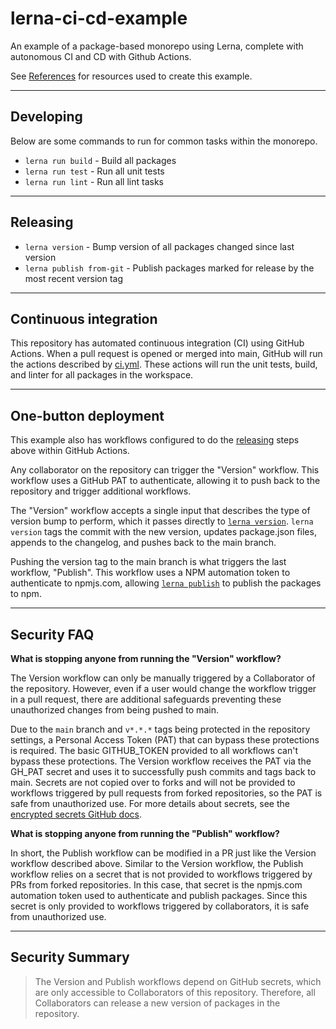 # lerna-ci-cd-example

An example of a package-based monorepo using Lerna, complete with autonomous CI and CD with Github Actions.

See [References](./REFERENCES.md) for resources used to create this example.

---

## Developing

Below are some commands to run for common tasks within the monorepo.

- `lerna run build` - Build all packages
- `lerna run test` - Run all unit tests
- `lerna run lint` - Run all lint tasks

---

## Releasing

- `lerna version` - Bump version of all packages changed since last version
- `lerna publish from-git` - Publish packages marked for release by the most recent version tag

---

## Continuous integration

This repository has automated continuous integration (CI) using GitHub Actions. When a pull request is opened or merged into main, GitHub will run the actions described by [ci.yml](./.github/workflows/ci.yml). These actions will run the unit tests, build, and linter for all packages in the workspace.

---

## One-button deployment

This example also has workflows configured to do the [releasing](#releasing) steps above within GitHub Actions.

Any collaborator on the repository can trigger the "Version" workflow. This workflow uses a GitHub PAT to authenticate, allowing it to push back to the repository and trigger additional workflows.

The "Version" workflow accepts a single input that describes the type of version bump to perform, which it passes directly to [`lerna version`](https://github.com/lerna/lerna/tree/main/libs/commands/version#lerna-version). `lerna version` tags the commit with the new version, updates package.json files, appends to the changelog, and pushes back to the main branch.

Pushing the version tag to the main branch is what triggers the last workflow, "Publish". This workflow uses a NPM automation token to authenticate to npmjs.com, allowing [`lerna publish`](https://github.com/lerna/lerna/tree/main/libs/commands/publish#lerna-publish) to publish the packages to npm.

---

## Security FAQ

**What is stopping anyone from running the "Version" workflow?**

The Version workflow can only be manually triggered by a Collaborator of the repository. However, even if a user would change the workflow trigger in a pull request, there are additional safeguards preventing these unauthorized changes from being pushed to main.

Due to the `main` branch and `v*.*.*` tags being protected in the repository settings, a Personal Access Token (PAT) that can bypass these protections is required. The basic GITHUB_TOKEN provided to all workflows can't bypass these protections. The Version workflow receives the PAT via the GH_PAT secret and uses it to successfully push commits and tags back to main. Secrets are not copied over to forks and will not be provided to workflows triggered by pull requests from forked repositories, so the PAT is safe from unauthorized use. For more details about secrets, see the [encrypted secrets GitHub docs](https://docs.github.com/en/actions/security-guides/encrypted-secrets).

**What is stopping anyone from running the "Publish" workflow?**

In short, the Publish workflow can be modified in a PR just like the Version workflow described above. Similar to the Version workflow, the Publish workflow relies on a secret that is not provided to workflows triggered by PRs from forked repositories. In this case, that secret is the npmjs.com automation token used to authenticate and publish packages. Since this secret is only provided to workflows triggered by collaborators, it is safe from unauthorized use.

---

## Security Summary

> The Version and Publish workflows depend on GitHub secrets, which are only accessible to Collaborators of this repository. Therefore, all Collaborators can release a new version of packages in the repository.
